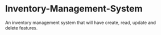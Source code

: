 # Inventory-Management-System
An inventory management system that will have create, read, update and delete features.

